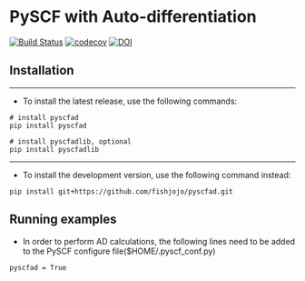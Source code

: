 PySCF with Auto-differentiation
===============================

[![Build Status](https://github.com/fishjojo/pyscfad/workflows/CI/badge.svg)](https://github.com/fishjojo/pyscfad/actions?query=workflow%3ACI)
[![codecov](https://codecov.io/gh/fishjojo/pyscfad/branch/main/graph/badge.svg?token=NLSWGI0PLE)](https://codecov.io/gh/fishjojo/pyscfad)
[![DOI](https://zenodo.org/badge/DOI/10.5281/zenodo.6960749.svg)](https://doi.org/10.5281/zenodo.6960749)

Installation
------------

---
* To install the latest release, use the following commands:
```
# install pyscfad
pip install pyscfad

# install pyscfadlib, optional
pip install pyscfadlib
```

---
* To install the development version, use the following command instead:
```
pip install git+https://github.com/fishjojo/pyscfad.git
```


Running examples
----------------

* In order to perform AD calculations, 
the following lines need to be added to 
the PySCF configure file($HOME/.pyscf\_conf.py)
```
pyscfad = True
```
